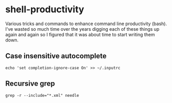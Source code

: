 shell-productivity
==================

Various tricks and commands to enhance command line productivity (bash).
I've wasted so much time over the years digging each of these things up 
again and again so I figured that it was about time to start writing them down.


Case insensitive autocomplete
-----------------------------
`echo 'set completion-ignore-case On' >> ~/.inputrc`

Recursive grep
--------------
`grep -r --include="*.xml" needle`